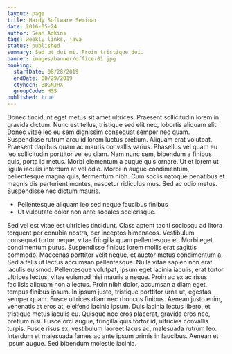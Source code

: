 ```yaml
---
layout: page
title: Hardy Software Seminar
date: 2016-05-24
author: Sean Adkins
tags: weekly links, java
status: published
summary: Sed ut dui mi. Proin tristique dui.
banner: images/banner/office-01.jpg
booking:
  startDate: 08/28/2019
  endDate: 08/29/2019
  ctyhocn: BDGNJHX
  groupCode: HSS
published: true
---
```

Donec tincidunt eget metus sit amet ultrices. Praesent sollicitudin lorem in gravida dictum. Nunc est tellus, tristique sed elit nec, lobortis aliquam elit. Donec vitae leo eu sem dignissim consequat semper nec quam. Suspendisse rutrum arcu id lorem luctus pretium. Aliquam erat volutpat. Praesent dapibus quam ac mauris convallis varius. Phasellus vel quam eu leo sollicitudin porttitor vel eu diam. Nam nunc sem, bibendum a finibus quis, porta id metus. Morbi elementum a augue quis ornare. Ut et lorem ut ligula iaculis interdum at vel odio. Morbi in augue condimentum, pellentesque magna quis, fermentum nibh. Cum sociis natoque penatibus et magnis dis parturient montes, nascetur ridiculus mus. Sed ac odio metus. Suspendisse nec dictum mauris.

* Pellentesque aliquam leo sed neque faucibus finibus
* Ut vulputate dolor non ante sodales scelerisque.

Sed vel est vitae est ultricies tincidunt. Class aptent taciti sociosqu ad litora torquent per conubia nostra, per inceptos himenaeos. Vestibulum consequat tortor neque, vitae fringilla quam pellentesque et. Morbi eget condimentum purus. Suspendisse finibus lorem mollis erat sagittis commodo. Maecenas porttitor velit neque, et auctor metus condimentum a. Sed a felis ut lectus accumsan pellentesque. Nulla vitae sapien non erat iaculis euismod. Pellentesque volutpat, ipsum eget lacinia iaculis, erat tortor ultrices lectus, vitae euismod nisi mauris a neque. Proin ac ex ac risus facilisis aliquam non a lectus. Proin nibh dolor, accumsan a diam eget, tempus finibus ipsum. In ipsum justo, tristique porttitor urna ut, egestas semper quam. Fusce ultrices diam nec rhoncus finibus. Aenean justo enim, venenatis at eros at, eleifend lacinia ipsum.
Duis lacinia lectus libero, et tristique metus iaculis eu. Quisque nec eros placerat, gravida eros nec, pretium nisi. Fusce orci augue, fringilla quis tortor id, ultricies convallis turpis. Fusce risus ex, vestibulum laoreet lacus ac, malesuada rutrum leo. Interdum et malesuada fames ac ante ipsum primis in faucibus. Aenean et ipsum augue. Sed bibendum molestie lacinia.
